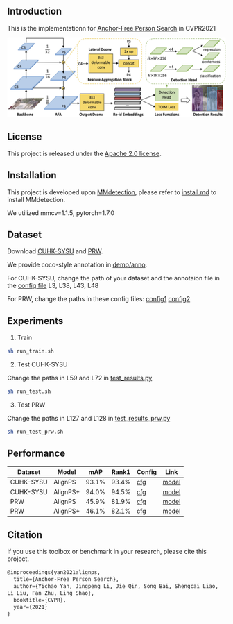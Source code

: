 
## Introduction

This is the implementationn for [Anchor-Free Person Search](https://arxiv.org/abs/2103.11617) in CVPR2021

![demo image](demo/arch.jpg)


## License

This project is released under the [Apache 2.0 license](LICENSE).


## Installation

This project is developed upon [MMdetection](https://github.com/open-mmlab/mmdetection), please refer to [install.md](docs/install.md) to install MMdetection.

We utilized mmcv=1.1.5, pytorch=1.7.0


## Dataset

Download [CUHK-SYSU](https://github.com/ShuangLI59/person_search) and [PRW](https://github.com/liangzheng06/PRW-baseline).

We provide coco-style annotation in [demo/anno](demo/anno).

For CUHK-SYSU, change the path of your dataset and the annotaion file in the [config file](configs/_base_/datasets/cuhk_detection_1000.py) L3, L38, L43, L48

For PRW, change the paths in these config files: [config1](configs/fcos/prw_base_focal_labelnorm_sub_ldcn_fg15_wd1-3.py) [config2](configs/fcos/prw_dcn_base_focal_labelnorm_sub_ldcn_fg15_wd7-4.py)



## Experiments
  1. Train

   ```bash
   sh run_train.sh
   ```
  2. Test CUHK-SYSU

  Change the paths in L59 and L72 in [test_results.py](tools/test_results.py)

   ```bash
   sh run_test.sh
   ```
   3. Test PRW

   Change the paths in L127 and L128 in [test_results_prw.py](tools/test_results_prw.py)

   ```bash
   sh run_test_prw.sh
   ```

## Performance

|Dataset|Model|mAP|Rank1| Config | Link |
|-----|-----|------|-----|------|-----|
|CUHK-SYSU|AlignPS| 93.1%|93.4%|[cfg](https://github.com/daodaofr/AlignPS/blob/master/configs/fcos/fcos_center-normbbox-centeronreg-giou_r50_caffe_fpn_gn-head_dcn_4x4_1x_cuhk_reid_1500_stage1_fpncat_dcn_epoch24_multiscale_focal_x4_bg-2_lconv3dcn_sub_triqueue_dcn0.py)| [model](https://drive.google.com/file/d/1WMvvxee15Enca_l9DYzCuOfP1f64zliy/view?usp=sharing)| 
|CUHK-SYSU|AlignPS+|94.0%|94.5%|[cfg](https://github.com/daodaofr/AlignPS/blob/master/configs/fcos/fcos_center-normbbox-centeronreg-giou_r50_caffe_fpn_gn-head_dcn_4x4_1x_cuhk_reid_1500_stage1_fpncat_dcn_epoch24_multiscale_focal_x4_bg-2_lconv3dcn_sub_triqueue.py)| [model](https://drive.google.com/file/d/12AuG37IPkhyrpHG_kqpUzzoDEEkXlgne/view?usp=sharing)| 
|PRW|AlignPS| 45.9%|81.9%|[cfg](https://github.com/daodaofr/AlignPS/blob/master/configs/fcos/prw_base_focal_labelnorm_sub_ldcn_fg15_wd1-3.py)| [model](https://drive.google.com/file/d/1QQNoYQTiO3FIiEpu0AtigGFIDf3wG2u5/view?usp=sharing)| 
|PRW|AlignPS+|46.1%|82.1%|[cfg](https://github.com/daodaofr/AlignPS/blob/master/configs/fcos/prw_dcn_base_focal_labelnorm_sub_ldcn_fg15_wd7-4.py)| [model](https://drive.google.com/file/d/1O02EBrHglE1x-zk88QLLdXF-x6yebwBp/view?usp=sharing)| 


## Citation

If you use this toolbox or benchmark in your research, please cite this project.

```
@inproceedings{yan2021alignps,
  title={Anchor-Free Person Search},
  author={Yichao Yan, Jingpeng Li, Jie Qin, Song Bai, Shengcai Liao, Li Liu, Fan Zhu, Ling Shao},
  booktitle={CVPR},
  year={2021}
}
```

